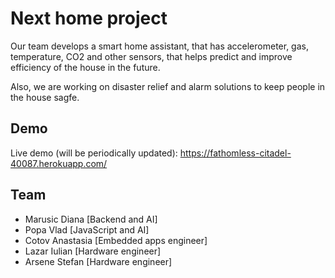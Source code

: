# Next home project
Our team develops a smart home assistant, that has accelerometer, gas, temperature, CO2 and other sensors, that helps predict and improve efficiency of the house in the future.

Also, we are working on disaster relief and alarm solutions to keep people in the house sagfe.

## Demo
Live demo (will be periodically updated): https://fathomless-citadel-40087.herokuapp.com/

## Team
- Marusic Diana [Backend and AI]
- Popa Vlad [JavaScript and AI]
- Cotov Anastasia [Embedded apps engineer]
- Lazar Iulian [Hardware engineer]
- Arsene Stefan [Hardware engineer]
